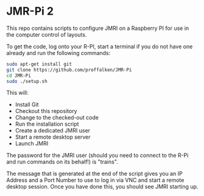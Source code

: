 JMR-Pi 2
=========

This repo contains scripts to configure JMRI on a Raspberry PI for use in the computer control of layouts.

To get the code, log onto your R-PI, start a terminal if you do not have one already and run the following commands:

```bash
sudo apt-get install git
git clone https://github.com/proffalken/JMR-Pi
cd JMR-Pi
sudo ./setup.sh
```

This will:

  * Install Git
  * Checkout this repository
  * Change to the checked-out code
  * Run the installation script
  * Create a dedicated JMRI user
  * Start a remote desktop server
  * Launch JMRI

The password for the JMRI user (should you need to connect to the R-Pi and run commands on its behalf!) is "trains".

The message that is generated at the end of the script gives you an IP Address and a Port Number to use to log in via VNC and start a remote desktop session.  Once you have done this, you should see JMRI starting up.
